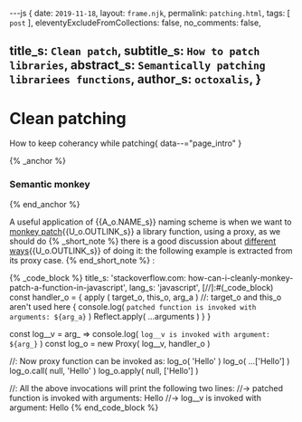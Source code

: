 ---js
{
  date:      `2019-11-18`,
  layout:    `frame.njk`,
  permalink: `patching.html`,
  tags:      [ `post` ],
  eleventyExcludeFromCollections: false,
  no_comments: false,

  title_s:    `Clean patch`,
  subtitle_s: `How to patch libraries`,
  abstract_s: `Semantically patching librariees functions`,
  author_s:   `octoxalis`,
}
---
[comment]: # (======== Post ========)
# Clean patching

How to keep coherancy while patching{ data--="page_intro" }

{% _anchor %}
### Semantic monkey
{% end_anchor %}


A useful application of {{A_o.NAME_s}} naming scheme is when we want to [monkey patch]{{U_o.OUTLINK_s}} a library function, using a proxy, as we should do
{% _short_note %}
there is a good discussion about [different ways]{{U_o.OUTLINK_s}} of doing it: the following example is extracted from its proxy case.
{% end_short_note %}
:


{% _code_block %}
    title_s: 'stackoverflow.com: how-can-i-cleanly-monkey-patch-a-function-in-javascript',
    lang_s: 'javascript',
[//]:#(_code_block)
const handler_o =
{
  apply ( target_o, this_o, arg_a )  //: target_o and this_o aren't used here
  {
    console.log( `patched function is invoked with arguments: ${arg_a}` )
    Reflect.apply( ...arguments )
  }
}

const log__v = arg_ =>  console.log( `log__v is invoked with argument: ${arg_}` )
const log_o = new Proxy( log__v, handler_o )

//: Now proxy function can be invoked as:
log_o( 'Hello' )
log_o( ...['Hello'] )
log_o.call( null, 'Hello' )
log_o.apply( null, ['Hello'] )

//: All the above invocations will print the following two lines:
//-> patched function is invoked with arguments: Hello
//-> log__v is invoked with argument: Hello
{% end_code_block %}


[comment]: # (======== Links ========)

[monkey patch]: https://www.audero.it/blog/2016/12/05/monkey-patching-javascript/
[different ways]: https://stackoverflow.com/questions/52945683/how-can-i-cleanly-monkey-patch-a-function-in-javascript/52945922#52945922

